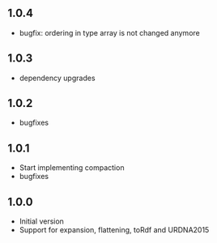 ## 1.0.4
- bugfix: ordering in type array is not changed anymore 

## 1.0.3
- dependency upgrades

## 1.0.2
- bugfixes

## 1.0.1
- Start implementing compaction
- bugfixes

## 1.0.0
- Initial version
- Support for expansion, flattening, toRdf and URDNA2015
